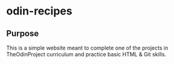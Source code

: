 # odin-recipes

## Purpose
This is a simple website meant to complete one of the projects in TheOdinProject curriculum and practice basic HTML & Git skills.